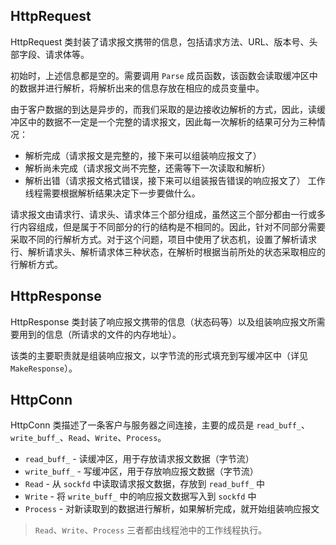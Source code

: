## HttpRequest

HttpRequest 类封装了请求报文携带的信息，包括请求方法、URL、版本号、头部字段、请求体等。

初始时，上述信息都是空的。需要调用 `Parse` 成员函数，该函数会读取缓冲区中的数据并进行解析，将解析出来的信息存放在相应的成员变量中。

由于客户数据的到达是异步的，而我们采取的是边接收边解析的方式，因此，读缓冲区中的数据不一定是一个完整的请求报文，因此每一次解析的结果可分为三种情况：
- 解析完成（请求报文是完整的，接下来可以组装响应报文了）
- 解析尚未完成（请求报文尚不完整，还需等下一次读取和解析）
- 解析出错（请求报文格式错误，接下来可以组装报告错误的响应报文了）
工作线程需要根据解析结果决定下一步要做什么。

请求报文由请求行、请求头、请求体三个部分组成，虽然这三个部分都由一行或多行内容组成，但是属于不同部分的行的结构是不相同的。因此，针对不同部分需要采取不同的行解析方式。对于这个问题，项目中使用了状态机，设置了解析请求行、解析请求头、解析请求体三种状态，在解析时根据当前所处的状态采取相应的行解析方式。

## HttpResponse

HttpResponse 类封装了响应报文携带的信息（状态码等）以及组装响应报文所需要用到的信息（所请求的文件的内存地址）。

该类的主要职责就是组装响应报文，以字节流的形式填充到写缓冲区中（详见 `MakeResponse`）。

## HttpConn

HttpConn 类描述了一条客户与服务器之间连接，主要的成员是 `read_buff_`、`write_buff_`、`Read`、`Write`、`Process`。

- `read_buff_` - 读缓冲区，用于存放请求报文数据（字节流）
- `write_buff_` - 写缓冲区，用于存放响应报文数据（字节流）
- `Read` - 从 `sockfd` 中读取请求报文数据，存放到 `read_buff_` 中
- `Write` - 将 `write_buff_` 中的响应报文数据写入到 `sockfd` 中
- `Process` - 对新读取到的数据进行解析，如果解析完成，就开始组装响应报文

> `Read`、`Write`、`Process` 三者都由线程池中的工作线程执行。
